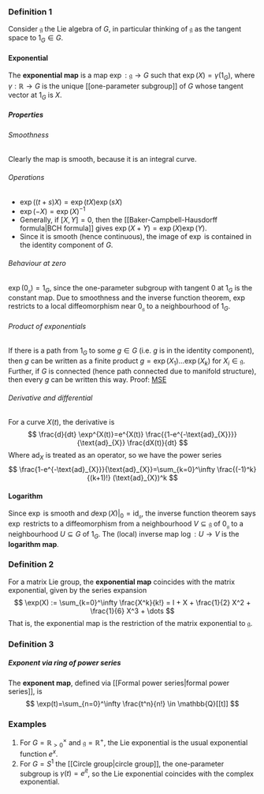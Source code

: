 ### Definition 1
Consider $\mathfrak{g}$ the Lie algebra of $G$, in particular thinking of $\mathfrak{g}$ as the tangent space to $1_{G} \in G$.

#### Exponential
The **exponential map** is a map $\exp: \mathfrak{g} \to G$ such that $\exp(X) = \gamma (1_{G})$, where $\gamma:\mathbb{R} \to G$ is the unique [[one-parameter subgroup]] of $G$ whose tangent vector at $1_G$ is $X$.
##### Properties
###### Smoothness
Clearly the map is smooth, because it is an integral curve.
###### Operations
- $\exp((t+s)X)=\exp(tX)\exp(sX)$
- $\exp(-X)=\exp(X)^{-1}$
- Generally, if $[X,Y]=0$, then the [[Baker-Campbell-Hausdorff formula|BCH formula]] gives $\exp(X+Y)=\exp(X)\exp(Y)$.
- Since it is smooth (hence continuous), the image of $\exp$ is contained in the identity component of $G$.
###### Behaviour at zero
$\exp(0_{\mathfrak{g}})=1_{G}$, since the one-parameter subgroup with tangent $0$ at $1_{G}$ is the constant map. Due to smoothness and the inverse function theorem, $\exp$ restricts to a local diffeomorphism near $0_{\mathfrak{g}}$ to a neighbourhood of $1_{G}$.
###### Product of exponentials
If there is a path from $1_{G}$ to some $g \in G$ (i.e. $g$ is in the identity component), then $g$ can be written as a finite product $g=\exp(X_{1})\dots \exp(X_{k})$ for $X_{i} \in \mathfrak{g}$. Further, if $G$ is connected (hence path connected due to manifold structure), then every $g$ can be written this way.
	Proof: [MSE](https://math.stackexchange.com/questions/5101778/lie-group-element-as-finite-product-of-exponentials) 

###### Derivative and differential
For a curve $X(t)$, the derivative is
$$
\frac{d}{dt} \exp^{X(t)}=e^{X(t)} \frac{{1-e^{-\text{ad}_{X}}}}{\text{ad}_{X}} \frac{dX(t)}{dt}
$$
Where $\text{ad}_{X}$ is treated as an operator, so we have the power series
$$
\frac{1-e^{-\text{ad}_{X}}}{\text{ad}_{X}}=\sum_{k=0}^\infty \frac{(-1)^k}{(k+1)!} (\text{ad}_{X})^k
$$


#### Logarithm
Since $\exp$ is smooth and $d\exp(X)|_{0}=\text{id}_{\mathfrak{g}}$, the inverse function theorem says $\exp$ restricts to a diffeomorphism from a neighbourhood $V \subseteq \mathfrak{g}$ of $0_{\mathfrak{g}}$ to a neighbourhood $U \subseteq G$ of $1_{G}$. The (local) inverse map $\log: U \to V$ is the **logarithm map**.



### Definition 2
For a matrix Lie group, the **exponential map** coincides with the matrix exponential, given by the series expansion
$$
\exp(X) := \sum_{k=0}^\infty \frac{X^k}{k!} = I + X + \frac{1}{2} X^2 + \frac{1}{6} X^3 + \dots
$$
That is, the exponential map is the restriction of the matrix exponential to $\mathfrak{g}$.

### Definition 3

##### Exponent via ring of power series
The **exponent map**, defined via [[Formal power series|formal power series]], is 
$$
\exp(t)=\sum_{n=0}^\infty \frac{t^n}{n!} \in \mathbb{Q}[[t]]
$$


### Examples
1. For $G=\mathbb{R}^{\times}_{>0}$ and $\mathfrak{g}=\mathbb{R}^+$, the Lie exponential is the usual exponential function $e^x$.
2. For $G=S^1$ the [[Circle group|circle group]], the one-parameter subgroup is $\gamma(t)=e^{it}$, so the Lie exponential coincides with the complex exponential.

